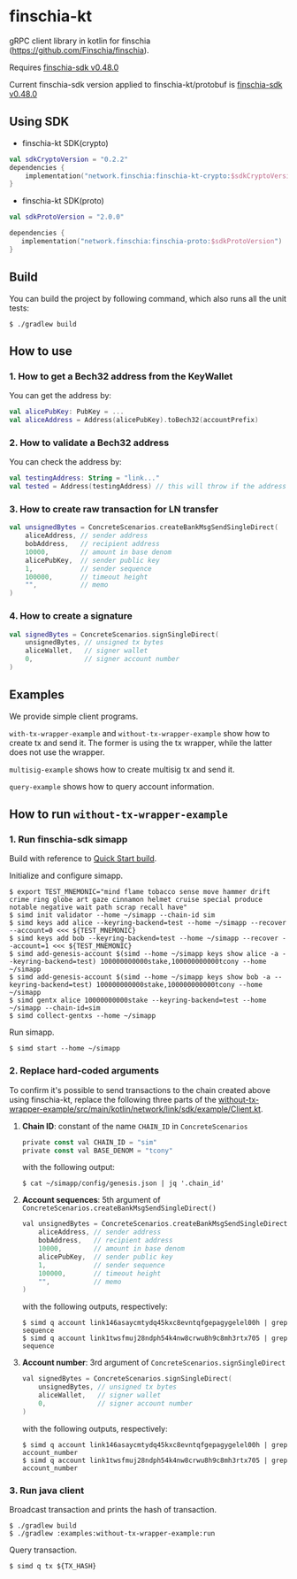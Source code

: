 # finschia-kt

gRPC client library in kotlin for finschia (https://github.com/Finschia/finschia).

Requires [finschia-sdk v0.48.0](https://github.com/Finschia/finschia-sdk/tree/v0.48.0)

Current finschia-sdk version applied to finschia-kt/protobuf is [finschia-sdk v0.48.0](https://github.com/Finschia/finschia-sdk/tree/v0.48.0)

## Using SDK

* finschia-kt SDK(crypto)
```kotlin
val sdkCryptoVersion = "0.2.2"
dependencies {
    implementation("network.finschia:finschia-kt-crypto:$sdkCryptoVersion")
}
```
* finschia-kt SDK(proto)
```kotlin
val sdkProtoVersion = "2.0.0"

dependencies {
   implementation("network.finschia:finschia-proto:$sdkProtoVersion")
}
```

## Build

You can build the project by following command, which also runs all the unit tests:

```shell
$ ./gradlew build
```

## How to use

### 1. How to get a Bech32 address from the KeyWallet

You can get the address by:

```kotlin
val alicePubKey: PubKey = ...
val aliceAddress = Address(alicePubKey).toBech32(accountPrefix)
```

### 2. How to validate a Bech32 address

You can check the address by:

```kotlin
val testingAddress: String = "link..."
val tested = Address(testingAddress) // this will throw if the address is invalid
```

### 3. How to create raw transaction for LN transfer

```kotlin
val unsignedBytes = ConcreteScenarios.createBankMsgSendSingleDirect(
    aliceAddress, // sender address
    bobAddress,   // recipient address
    10000,        // amount in base denom
    alicePubKey,  // sender public key
    1,            // sender sequence
    100000,       // timeout height
    "",           // memo
)
```

### 4. How to create a signature

```kotlin
val signedBytes = ConcreteScenarios.signSingleDirect(
    unsignedBytes, // unsigned tx bytes
    aliceWallet,   // signer wallet
    0,             // signer account number
)
```

## Examples

We provide simple client programs. 

`with-tx-wrapper-example` and `without-tx-wrapper-example` show how to create tx and send it. 
The former is using the tx wrapper, while the latter does not use the wrapper.

`multisig-example` shows how to create multisig tx and send it.

`query-example` shows how to query account information.

## How to run `without-tx-wrapper-example`

### 1. Run finschia-sdk simapp

Build with reference to [Quick Start build](https://github.com/Finschia/finschia-sdk/tree/v0.48.0#quick-start).

Initialize and configure simapp.

```shell
$ export TEST_MNEMONIC="mind flame tobacco sense move hammer drift crime ring globe art gaze cinnamon helmet cruise special produce notable negative wait path scrap recall have"
$ simd init validator --home ~/simapp --chain-id sim
$ simd keys add alice --keyring-backend=test --home ~/simapp --recover --account=0 <<< ${TEST_MNEMONIC}
$ simd keys add bob --keyring-backend=test --home ~/simapp --recover --account=1 <<< ${TEST_MNEMONIC}
$ simd add-genesis-account $(simd --home ~/simapp keys show alice -a --keyring-backend=test) 100000000000stake,100000000000tcony --home ~/simapp
$ simd add-genesis-account $(simd --home ~/simapp keys show bob -a --keyring-backend=test) 100000000000stake,100000000000tcony --home ~/simapp
$ simd gentx alice 10000000000stake --keyring-backend=test --home ~/simapp --chain-id=sim
$ simd collect-gentxs --home ~/simapp
```

Run simapp.

```shell
$ simd start --home ~/simapp
```

### 2. Replace hard-coded arguments

To confirm it's possible to send transactions to the chain created above using finschia-kt, replace the following
three parts of the [without-tx-wrapper-example/src/main/kotlin/network/link/sdk/example/Client.kt](https://github.com/Finschia/finschia-kt/blob/main/examples/without-tx-wrapper-example/src/main/kotlin/network/link/sdk/example/Client.kt).

1. **Chain ID**: constant of the name `CHAIN_ID` in `ConcreteScenarios`
   ```go
   private const val CHAIN_ID = "sim"
   private const val BASE_DENOM = "tcony"
   ```
   with the following output:
   ```shell
   $ cat ~/simapp/config/genesis.json | jq '.chain_id'
   ```
2. **Account sequences**: 5th argument of `ConcreteScenarios.createBankMsgSendSingleDirect()`
   ```go
   val unsignedBytes = ConcreteScenarios.createBankMsgSendSingleDirect(
       aliceAddress, // sender address
       bobAddress,   // recipient address
       10000,        // amount in base denom
       alicePubKey,  // sender public key
       1,            // sender sequence
       100000,       // timeout height
       "",           // memo
   )
   ```
   with the following outputs, respectively:
   ```shell
   $ simd q account link146asaycmtydq45kxc8evntqfgepagygelel00h | grep sequence
   $ simd q account link1twsfmuj28ndph54k4nw8crwu8h9c8mh3rtx705 | grep sequence
   ```
3. **Account number**: 3rd argument of `ConcreteScenarios.signSingleDirect`
   ```go
   val signedBytes = ConcreteScenarios.signSingleDirect(
       unsignedBytes, // unsigned tx bytes
       aliceWallet,   // signer wallet
       0,             // signer account number
   )
   ```
   with the following outputs, respectively:
   ```shell
   $ simd q account link146asaycmtydq45kxc8evntqfgepagygelel00h | grep account_number
   $ simd q account link1twsfmuj28ndph54k4nw8crwu8h9c8mh3rtx705 | grep account_number
   ```

### 3. Run java client

Broadcast transaction and prints the hash of transaction.

```shell
$ ./gradlew build
$ ./gradlew :examples:without-tx-wrapper-example:run
```

Query transaction.
```shell
$ simd q tx ${TX_HASH}
```
